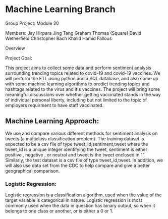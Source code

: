 # Machine Learning Branch
Group Project: Module 20 


Members:
Jay Hirpara
Jing Tang
Graham Thomas (Square)
David Wetherfield
Christopher Bach
Khalid Hamid Fallous

Overview



Project Goal:

This project aims to collect some data and perform sentiment analysis surrounding trending topics related to covid-19 and covid-19 vaccines. We will perform the ETL using python and a SQL database, and also come up with some machine learning algorithms to predict trending topics and hashtags related to the virus and it's vaccines.  The project will bring some meaningful discussions over whether getting vaccinated stands in the way of individual personal liberty, including but not limited to the topic of employers requirment to have staff vaccinated.



## Machine Learning Approach:

We use and compare various different methods for sentiment analysis on tweets (a multiclass classification problem). The training dataset is expected to be a csv file of type tweet_id,sentiment,tweet where the tweet_id is a unique integer identifying the tweet, sentiment is either positive , negative , or neutral and tweet is the tweet enclosed in "". Similarly, the test dataset is a csv file of type tweet_id,tweet. In addition, we will also use data set from the CDC to help compare and give a better geographical comparison.


### Logistic Regression:
Logistic regression is a classification algorithm, used when the value of the target variable is categorical in nature. Logistic regression is most commonly used when the data in question has binary output, so when it belongs to one class or another, or is either a 0 or 1.


